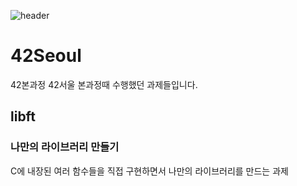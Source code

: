 ![header](https://capsule-render.vercel.app/api?type=wave&color=auto&height=300&section=header&text=42Seoul%20render&fontSize=90)
# 42Seoul
42본과정
42서울 본과정때 수행했던 과제들입니다.

## libft

### 나만의 라이브러리 만들기

C에 내장된 여러 함수들을 직접 구현하면서 나만의 라이브러리를 만드는 과제
